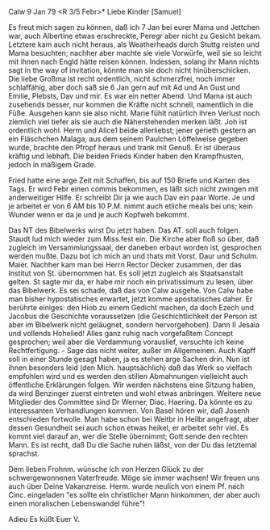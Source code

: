  Calw 9 Jan 79
 <R 3/5 Febr>*
Liebe Kinder [Samuel]

Es freut mich sagen zu können, daß ich 7 Jan bei eurer Mama und Jettchen war, auch Albertine etwas erschreckte, Peregr aber nicht zu Gesicht bekam. Letztere kam auch nicht heraus, als Weatherheads durch Stuttg reisten und Mama besuchten; nachher aber machte sie viele Vorwürfe, weil sie so leicht mit ihnen nach Engld hätte reisen können. Indessen, solang ihr Mann nichts sagt in the way of invitation, könnte man sie doch nicht hinüberschicken. 
Die liebe Großma ist recht ordentlich, nicht schmerzfrei, noch immer schlaffähig, aber doch saß sie 6 Jan gern auf mit Ad und An Gust und Emilie, Plebsts, Dav und mir. Es war ein netter Abend. Und Mama ist auch zusehends besser, nur kommen die Kräfte nicht schnell, namentlich in die Füße. Ausgehen kann sie also nicht. Marie fühlt natürlich ihren Verlust noch ziemlich viel tiefer als sie auch die Näherstehenden merken läßt. Joh ist ordentlich wohl. Herm und Alice1 beide allerliebst; jener gerieth gestern an ein Fläschchen Malaga, aus dem seinem Paulchen Löffelweise gegeben wurde, brachte den Pfropf heraus und trank mit Genuß. Er ist überaus kräftig und lebhaft. Die beiden Frieds Kinder haben den Krampfhusten, jedoch in mäßigem Grade.

Fried hatte eine arge Zeit mit Schaffen, bis auf 150 Briefe und Karten des Tags. Er wird Febr einen commis bekommen, es läßt sich nicht zwingen mit anderweitiger Hilfe. Er schreibt Dir ja wie auch Dav ein paar Worte. Je und je arbeitet er von 6 AM bis 10 P.M. nimmt auch etliche meals bei uns; kein Wunder wenn er da je und je auch Kopfweh bekommt.

Das NT des Bibelwerks wirst Du jetzt haben. Das AT. soll auch folgen. Staudt lud mich wieder zum Miss.fest ein. Die Kirche aber floß so über, daß zugleich im Versammlungssaal, der daneben erbaut worden ist, gesprochen werden mußte. Dazu bot ich mich an und thats mit Vorst. Daur und Schulm. Maier. Nachher kam man bei Herrn Rector Decker zusammen, der das Institut von St. übernommen hat. Es soll jetzt zugleich als Staatsanstalt gelten. St sagte mir da, er habe mir noch ein privatissimum zu lesen, über das Bibelwerk. Es sei schade, daß das von Calw ausgehe. Von Calw habe man bisher hypostatisches erwartet, jetzt komme apostatisches daher. Er berührte einiges: den Hiob zu einem Gedicht machen, da doch Ezech und Jacobus die Geschichte voraussetzen (die Geschichtlichkeit der Person ist aber im Bibelwerk nicht geläugnet, sondern hervorgehoben). Dann II Jesaia und vollends Hohelied! Alles ganz ruhig nach vorgefaßtem Concept gesprochen; weil aber die Verdammung vorauslief, versuchte ich keine Rechtfertigung. - Sage das nicht weiter, außer im Allgemeinen. Auch Kapff soll in einer Stunde gesagt haben, ja es stehen arge Sachen drin. Nun ist ihnen besonders leid (den Mich. hauptsächlich) daß das Werk so vielfach empfohlen wird und es werden den stillen Abmahnungen vielleicht auch öffentliche Erklärungen folgen. Wir werden nächstens eine Sitzung haben, da wird Benzinger zuerst eintreten und wohl etwas anbringen. Weitere neue Mitglieder des Committee sind Dr Werner, Diac. Haering. Da könnte es zu interessanten Verhandlungen kommen. 
Von Basel hören wir, daß Josenh entschieden fortwolle. Man habe schon bei Weitbr in Heilbr angefragt, aber dessen Gesundheit sei auch schon etwas heikel, er arbeitet sehr viel. Es kommt viel darauf an, wer die Stelle übernimmt; Gott sende den rechten Mann. Es ist recht, daß Du die Sache ruhen läßst, von der Du das letztemal sprachst.

Dem lieben Frohnm. wünsche ich von Herzen Glück zu der schwergewonnenen Vaterfreude. Möge sie immer wachsen! Wir freuen uns auch über Deine Vakanzreise. Herm. wurde neulich von einem Pf. nach Cinc. eingeladen "es sollte ein christlicher Mann hinkommen, der aber auch einen moralischen Lebenswandel führe"!

Adieu Es küßt
 Euer V.
